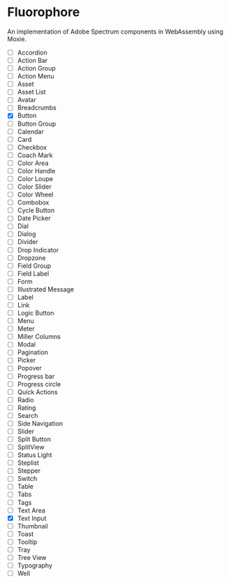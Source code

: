 # Fluorophore

An implementation of Adobe Spectrum components in WebAssembly using Moxie.

- [ ] Accordion
- [ ] Action Bar
- [ ] Action Group
- [ ] Action Menu
- [ ] Asset
- [ ] Asset List
- [ ] Avatar
- [ ] Breadcrumbs
- [x] Button
- [ ] Button Group
- [ ] Calendar
- [ ] Card
- [ ] Checkbox
- [ ] Coach Mark
- [ ] Color Area
- [ ] Color Handle
- [ ] Color Loupe
- [ ] Color Slider
- [ ] Color Wheel
- [ ] Combobox
- [ ] Cycle Button
- [ ] Date Picker
- [ ] Dial
- [ ] Dialog
- [ ] Divider
- [ ] Drop Indicator
- [ ] Dropzone
- [ ] Field Group
- [ ] Field Label
- [ ] Form
- [ ] Illustrated Message
- [ ] Label
- [ ] Link
- [ ] Logic Button
- [ ] Menu
- [ ] Meter
- [ ] Miller Columns
- [ ] Modal
- [ ] Pagination
- [ ] Picker
- [ ] Popover
- [ ] Progress bar
- [ ] Progress circle
- [ ] Quick Actions
- [ ] Radio
- [ ] Rating
- [ ] Search
- [ ] Side Navigation
- [ ] Slider
- [ ] Split Button
- [ ] SplitView
- [ ] Status Light
- [ ] Steplist
- [ ] Stepper
- [ ] Switch
- [ ] Table
- [ ] Tabs
- [ ] Tags
- [ ] Text Area
- [x] Text Input
- [ ] Thumbnail
- [ ] Toast
- [ ] Tooltip
- [ ] Tray
- [ ] Tree View
- [ ] Typography
- [ ] Well
